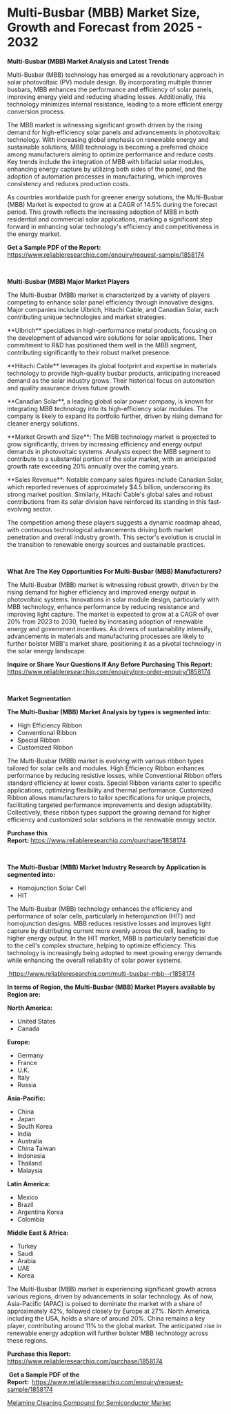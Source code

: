 <p><h1>Multi-Busbar (MBB) Market Size, Growth and Forecast from 2025 - 2032</h1></p><p><strong>Multi-Busbar (MBB) Market Analysis and Latest Trends</strong></p>
<p><p>Multi-Busbar (MBB) technology has emerged as a revolutionary approach in solar photovoltaic (PV) module design. By incorporating multiple thinner busbars, MBB enhances the performance and efficiency of solar panels, improving energy yield and reducing shading losses. Additionally, this technology minimizes internal resistance, leading to a more efficient energy conversion process.</p><p>The MBB market is witnessing significant growth driven by the rising demand for high-efficiency solar panels and advancements in photovoltaic technology. With increasing global emphasis on renewable energy and sustainable solutions, MBB technology is becoming a preferred choice among manufacturers aiming to optimize performance and reduce costs. Key trends include the integration of MBB with bifacial solar modules, enhancing energy capture by utilizing both sides of the panel, and the adoption of automation processes in manufacturing, which improves consistency and reduces production costs.</p><p>As countries worldwide push for greener energy solutions, the Multi-Busbar (MBB) Market is expected to grow at a CAGR of 14.5% during the forecast period. This growth reflects the increasing adoption of MBB in both residential and commercial solar applications, marking a significant step forward in enhancing solar technology's efficiency and competitiveness in the energy market.</p></p>
<p><strong>Get a Sample PDF of the Report:&nbsp;</strong> <a href="https://www.reliableresearchiq.com/enquiry/request-sample/1858174?utm_campaign=2249&utm_medium=2&utm_source=Github&utm_content=ia&utm_term=03022025&utm_id=multi-busbar-mbb">https://www.reliableresearchiq.com/enquiry/request-sample/1858174</a></p>
<p>&nbsp;</p>
<p><strong>Multi-Busbar (MBB) Major Market Players</strong></p>
<p><p>The Multi-Busbar (MBB) market is characterized by a variety of players competing to enhance solar panel efficiency through innovative designs. Major companies include Ulbrich, Hitachi Cable, and Canadian Solar, each contributing unique technologies and market strategies.</p><p>**Ulbrich** specializes in high-performance metal products, focusing on the development of advanced wire solutions for solar applications. Their commitment to R&D has positioned them well in the MBB segment, contributing significantly to their robust market presence. </p><p>**Hitachi Cable** leverages its global footprint and expertise in materials technology to provide high-quality busbar products, anticipating increased demand as the solar industry grows. Their historical focus on automation and quality assurance drives future growth.</p><p>**Canadian Solar**, a leading global solar power company, is known for integrating MBB technology into its high-efficiency solar modules. The company is likely to expand its portfolio further, driven by rising demand for cleaner energy solutions.</p><p>**Market Growth and Size**: The MBB technology market is projected to grow significantly, driven by increasing efficiency and energy output demands in photovoltaic systems. Analysts expect the MBB segment to contribute to a substantial portion of the solar market, with an anticipated growth rate exceeding 20% annually over the coming years.</p><p>**Sales Revenue**: Notable company sales figures include Canadian Solar, which reported revenues of approximately $4.5 billion, underscoring its strong market position. Similarly, Hitachi Cable's global sales and robust contributions from its solar division have reinforced its standing in this fast-evolving sector.</p><p>The competition among these players suggests a dynamic roadmap ahead, with continuous technological advancements driving both market penetration and overall industry growth. This sector's evolution is crucial in the transition to renewable energy sources and sustainable practices.</p></p>
<p>&nbsp;</p>
<p><strong>What Are The Key Opportunities For Multi-Busbar (MBB) Manufacturers?</strong></p>
<p><p>The Multi-Busbar (MBB) market is witnessing robust growth, driven by the rising demand for higher efficiency and improved energy output in photovoltaic systems. Innovations in solar module design, particularly with MBB technology, enhance performance by reducing resistance and improving light capture. The market is expected to grow at a CAGR of over 20% from 2023 to 2030, fueled by increasing adoption of renewable energy and government incentives. As drivers of sustainability intensify, advancements in materials and manufacturing processes are likely to further bolster MBB's market share, positioning it as a pivotal technology in the solar energy landscape.</p></p>
<p><strong>Inquire or Share Your Questions If Any Before Purchasing This Report:</strong> <a href="https://www.reliableresearchiq.com/enquiry/pre-order-enquiry/1858174?utm_campaign=2249&utm_medium=2&utm_source=Github&utm_content=ia&utm_term=03022025&utm_id=multi-busbar-mbb">https://www.reliableresearchiq.com/enquiry/pre-order-enquiry/1858174</a></p>
<p>&nbsp;</p>
<p><strong>Market Segmentation</strong></p>
<p><strong>The Multi-Busbar (MBB) Market Analysis by types is segmented into:</strong></p>
<p><ul><li>High Efficiency Ribbon</li><li>Conventional Ribbon</li><li>Special Ribbon</li><li>Customized Ribbon</li></ul></p>
<p><p>The Multi-Busbar (MBB) market is evolving with various ribbon types tailored for solar cells and modules. High Efficiency Ribbon enhances performance by reducing resistive losses, while Conventional Ribbon offers standard efficiency at lower costs. Special Ribbon variants cater to specific applications, optimizing flexibility and thermal performance. Customized Ribbon allows manufacturers to tailor specifications for unique projects, facilitating targeted performance improvements and design adaptability. Collectively, these ribbon types support the growing demand for higher efficiency and customized solar solutions in the renewable energy sector.</p></p>
<p><strong>Purchase this Report:&nbsp;</strong><a href="https://www.reliableresearchiq.com/purchase/1858174?utm_campaign=2249&utm_medium=2&utm_source=Github&utm_content=ia&utm_term=03022025&utm_id=multi-busbar-mbb">https://www.reliableresearchiq.com/purchase/1858174</a></p>
<p>&nbsp;</p>
<p><strong>The Multi-Busbar (MBB) Market Industry Research by Application is segmented into:</strong></p>
<p><ul><li>Homojunction Solar Cell</li><li>HIT</li></ul></p>
<p><p>The Multi-Busbar (MBB) technology enhances the efficiency and performance of solar cells, particularly in heterojunction (HIT) and homojunction designs. MBB reduces resistive losses and improves light capture by distributing current more evenly across the cell, leading to higher energy output. In the HIT market, MBB is particularly beneficial due to the cell's complex structure, helping to optimize efficiency. This technology is increasingly being adopted to meet growing energy demands while enhancing the overall reliability of solar power systems.</p></p>
<p><a href="https://www.reliableresearchiq.com/multi-busbar-mbb--r1858174?utm_campaign=2249&utm_medium=2&utm_source=Github&utm_content=ia&utm_term=03022025&utm_id=multi-busbar-mbb">&nbsp;https://www.reliableresearchiq.com/multi-busbar-mbb--r1858174</a></p>
<p><strong>In terms of Region, the Multi-Busbar (MBB) Market Players available by Region are:</strong></p>
<p>
    <p> <strong> North America: </strong>
        <ul>
            <li>United States</li>
            <li>Canada</li>
        </ul>
        </p> 
    <p> <strong> Europe: </strong>
        <ul>
            <li>Germany</li>
            <li>France</li>
            <li>U.K.</li>
            <li>Italy</li>
            <li>Russia</li>
        </ul>
        </p> 
    <p> <strong> Asia-Pacific: </strong>
        <ul>
            <li>China</li>
            <li>Japan</li>
            <li>South Korea</li>
            <li>India</li>
            <li>Australia</li>
            <li>China Taiwan</li>
            <li>Indonesia</li>
            <li>Thailand</li>
            <li>Malaysia</li>
        </ul>
        </p> 
    <p> <strong> Latin America: </strong>
        <ul>
            <li>Mexico</li>
            <li>Brazil</li>
            <li>Argentina Korea</li>
            <li>Colombia</li>
        </ul>
        </p> 
    <p> <strong> Middle East & Africa: </strong>
        <ul>
            <li>Turkey</li>
            <li>Saudi</li>
            <li>Arabia</li>
            <li>UAE</li>
            <li>Korea</li>
        </ul>
    </p>
    </p>
<p><p>The Multi-Busbar (MBB) market is experiencing significant growth across various regions, driven by advancements in solar technology. As of now, Asia-Pacific (APAC) is poised to dominate the market with a share of approximately 42%, followed closely by Europe at 27%. North America, including the USA, holds a share of around 20%. China remains a key player, contributing around 11% to the global market. The anticipated rise in renewable energy adoption will further bolster MBB technology across these regions.</p></p>
<p><strong>Purchase this Report: </strong><a href="https://www.reliableresearchiq.com/purchase/1858174?utm_campaign=2249&utm_medium=2&utm_source=Github&utm_content=ia&utm_term=03022025&utm_id=multi-busbar-mbb">https://www.reliableresearchiq.com/purchase/1858174</a></p>
<p>&nbsp;<strong>Get a Sample PDF of the Report:&nbsp;&nbsp;</strong><a href="https://www.reliableresearchiq.com/enquiry/request-sample/1858174?utm_campaign=2249&utm_medium=2&utm_source=Github&utm_content=ia&utm_term=03022025&utm_id=multi-busbar-mbb">https://www.reliableresearchiq.com/enquiry/request-sample/1858174</a></p>
<p><strong></strong></p>
<p><p><a href="https://github.com/AlisaRowe24/Market-Research-Report-List-1/blob/main/melamine-cleaning-compound-for-semiconductor-market.md?utm_campaign=2249&utm_medium=2&utm_source=Github&utm_content=ia&utm_term=03022025&utm_id=multi-busbar-mbb">Melamine Cleaning Compound for Semiconductor Market</a></p></p>